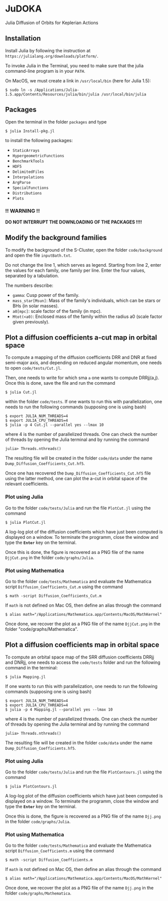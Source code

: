 # JuDOKA

Julia Diffusion of Orbits for Keplerian Actions

## Installation

Install Julia by following the instruction at `https://julialang.org/downloads/platform/`.

To invoke Julia in the Terminal, you need to make sure that the julia command-line program is in your `PATH`. 

On MacOS, we must create a link in `/usr/local/bin` (here for Julia 1.5):

```
$ sudo ln -s /Applications/Julia-1.5.app/Contents/Resources/julia/bin/julia /usr/local/bin/julia
```

## Packages

Open the terminal in the folder `packages` and type

```
$ julia Install-pkg.jl
```

to install the following packages:

- `StaticArrays`
- `HypergeometricFunctions`
- `BenchmarkTools`
- `HDF5`
- `DelimitedFiles`
- `Interpolations`
- `ArgParse`
- `SpecialFunctions`
- `Distributions`
- `Plots`

### !! WARNING !!

**DO NOT INTERRUPT THE DOWNLOADING OF THE PACKAGES !!!!**

## Modify the background families

To modify the background of the S-Cluster, open the folder `code/background`
and open the file `inputBath.txt`.
	
Do not change the line 1, which serves as legend.
Starting from line 2, enter the values for each family, one family per line.
Enter the four values, separated by a tabulation.

The numbers describe:
- `gamma`: Cusp power of the family.
- `mass_star[Msun]`: Mass of the family's individuals, which can be stars or BHs (in solar masses).
- `a0[mpc]`: scale factor of the family (in mpc).
- `Mtot(<a0)`: Enclosed mass of the family within the radius a0 (scale factor given previously).

## Plot a diffusion coefficients a-cut map in orbital space

To compute a mapping of the diffusion coefficients DRR and DNR at fixed 
semi-major axis, and depending on reduced angular momentum, one needs to open 
`code/tests/Cut.jl`.

Then, one needs to write for which sma `a` one wants to compute DRRjj(a,j). 
Once this is done, save the file and run the command 

```
$ julia Cut.jl
```

within the folder `code/tests`. If one wants to run this with parallelization,
one needs to run the following commands (supposing one is using bash)

```
$ export JULIA_NUM_THREADS=4
$ export JULIA_CPU_THREADS=4
$ julia -p 4 Cut.jl --parallel yes --lmax 10
```

where 4 is the number of parallelized threads. One can check the number of 
threads by opening the Julia terminal and by running the command

```
julia> Threads.nthreads()
```

The resulting file will be created in the folder `code/data` under the name 
`Dump_Diffusion_Coefficients_Cut.hf5`.

Once one has recovered the `Dump_Diffusion_Coefficients_Cut.hf5` file using the latter
method, one can plot the a-cut in orbital space of the relevant coefficients.

### Plot using Julia

Go to the folder `code/tests/Julia` and run the file `PlotCut.jl` using the command

```
$ julia PlotCut.jl
```
    
A log-log plot of the diffusion coefficients which have just been computed is
displayed on a window. To terminate the programm, close the window and type
the **`Enter`** key on the terminal.

Once this is done, the figure is recovered as a PNG file of the name `DjjCut.png` 
in the folder `code/graphs/Julia`.

### Plot using Mathematica

Go to the folder `code/tests/Mathematica` and evaluate the Mathematica script
`Diffusion_Coefficients_Cut.m` using the command

```
$ math -script Diffusion_Coefficients_Cut.m 
```

If `math` is not defined on Mac OS, then define an alias through the command

```
$ alias math="/Applications/Mathematica.app/Contents/MacOS/MathKernel"
```

Once done, we recover the plot as a PNG file of the name `DjjCut.png` 
in the folder "code/graphs/Mathematica".


## Plot a diffusion coefficients map in orbital space

To compute an orbital space map of the SRR diffusion coefficients DRRjj and DNRjj,
one needs to access the `code/tests` folder and run the following command in 
the terminal:

```
$ julia Mapping.jl
```

If one wants to run this with parallelization, one needs to run the following 
commands (supposing one is using bash)

```
$ export JULIA_NUM_THREADS=4
$ export JULIA_CPU_THREADS=4
$ julia -p 4 Mapping.jl --parallel yes --lmax 10
```
	
where 4 is the number of parallelized threads. One can check the number of 
threads by opening the Julia terminal and by running the command

```
julia> Threads.nthreads()
```

The resulting file will be created in the folder `code/data` under the name 
`Dump_Diffusion_Coefficients.hf5`.

### Plot using Julia

Go to the folder `code/tests/Julia` and run the file `PlotContours.jl` using the command

```
$ julia PlotContours.jl
```
    
A log-log plot of the diffusion coefficients which have just been computed is
displayed on a window. To terminate the programm, close the window and type
the **`Enter`** key on the terminal.

Once this is done, the figure is recovered as a PNG file of the name `Djj.png` 
in the folder `code/graphs/Julia`.

### Plot using Mathematica

Go to the folder `code/tests/Mathematica` and evaluate the Mathematica script
`Diffusion_Coefficients.m` using the command

```
$ math -script Diffusion_Coefficients.m 
```

If `math` is not defined on Mac OS, then define an alias through the command

```
$ alias math="/Applications/Mathematica.app/Contents/MacOS/MathKernel"
```

Once done, we recover the plot as a PNG file of the name `Djj.png` 
in the folder `code/graphs/Mathematica`.


